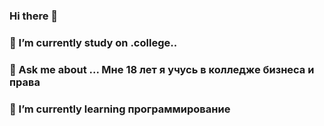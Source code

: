 ### Hi there 👋
### 🔭 I’m currently study  on .college..
### 💬 Ask me about ... Мне 18 лет я учусь в колледже бизнеса и права
### 🌱 I’m currently learning  программирование
<!--
**xLordGuzlik1337/xLordGuzlik1337** is a ✨ _special_ ✨ repository because its `README.md` (this file) appears on your GitHub profile.

Here are some ideas to get you started:

- 🔭 I’m currently working on .college..
- 🌱 I’m currently learning ...
- 👯 I’m looking to collaborate on ...
- 🤔 I’m looking for help with ...
- 💬 Ask me about ...
- 📫 How to reach me: ...
- 😄 Pronouns: ...
- ⚡ Fun fact: ...
-->
